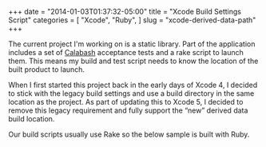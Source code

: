+++
date = "2014-01-03T01:37:32-05:00"
title = "Xcode Build Settings Script"
categories = [
  "Xcode",
  "Ruby",
]
slug = "xcode-derived-data-path"
+++

The current project I'm working on is a static library. Part of the application includes a set of [Calabash](http://calaba.sh) acceptance tests and a rake script to launch them. This means my build and test script needs to know the location of the built product to launch.

<!-- more -->

When I first started this project back in the early days of Xcode 4, I decided to stick with the legacy build settings and use a build directory in the same location as the project. As part of updating this to Xcode 5, I decided to remove this legacy requirement and fully support the “new” derived data build location.

Our build scripts usually use Rake so the below sample is built with Ruby.

<script src="https://gist.github.com/jnjosh/7837207.js"></script>

